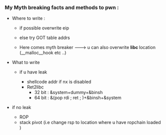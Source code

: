 ### My Myth breaking facts and methods to pwn :  

* Where to write  :

    * if possible overwrite eip

    * else try GOT table addrs

    * Here comes myth breaker --->  u can also overwrite <b> libc </b> location (__malloc__hook etc ..)
    
* What to write 

    * if u have leak
    
      * shellcode addr if nx is disabled 
      * Ret2libc 
          * 32 bit : &system+dummy+&binsh
          * 64 bit : &(pop rdi ; ret ; )+&binsh+&system    
          
* if no leak 

    * ROP
    * stack pivot (i.e change rsp to location where u have ropchain loaded )
    
